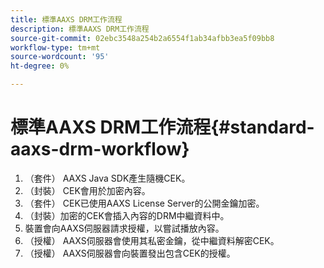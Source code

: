 ```yaml
---
title: 標準AAXS DRM工作流程
description: 標準AAXS DRM工作流程
source-git-commit: 02ebc3548a254b2a6554f1ab34afbb3ea5f09bb8
workflow-type: tm+mt
source-wordcount: '95'
ht-degree: 0%

---
```


# 標準AAXS DRM工作流程{#standard-aaxs-drm-workflow}

1. （套件） AAXS Java SDK產生隨機CEK。
1. （封裝） CEK會用於加密內容。
1. （套件） CEK已使用AAXS License Server的公開金鑰加密。
1. （封裝）加密的CEK會插入內容的DRM中繼資料中。
1. 裝置會向AAXS伺服器請求授權，以嘗試播放內容。
1. （授權） AAXS伺服器會使用其私密金鑰，從中繼資料解密CEK。
1. （授權） AAXS伺服器會向裝置發出包含CEK的授權。
